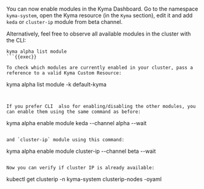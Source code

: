You can now enable modules in the Kyma Dashboard. Go to the namespace `kyma-system`, open the Kyma resource (in the `Kyma` section), edit it and add `keda` or `cluster-ip` module from beta channel. 

Alternatively, feel free to observe all available modules in the cluster with the CLI:
```
kyma alpha list module
```{{exec}}

To check which modules are currently enabled in your cluster, pass a reference to a valid Kyma Custom Resource:

```
kyma alpha list module -k default-kyma
```{{exec}}


If you prefer CLI  also for enabling/disabling the other modules, you can enable them using the same command as before:
```
kyma alpha enable module keda --channel alpha --wait
```{{exec}}

and `cluster-ip` module using this command:
```
kyma alpha enable module cluster-ip --channel beta --wait
```{{exec}}

Now you can verify if cluster IP is already available:
```
kubectl get clusterip -n kyma-system clusterip-nodes -oyaml
```{{exec}}
